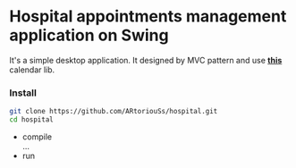 # Hospital appointments management application on Swing

It's a simple desktop application.
It designed by MVC pattern and use [**this**](https://sourceforge.net/projects/jdatepicker/ "JDatePicker") calendar lib. 

### Install

```bash
git clone https://github.com/ARtoriouSs/hospital.git
cd hospital
```

* compile  
 ...  
* run
